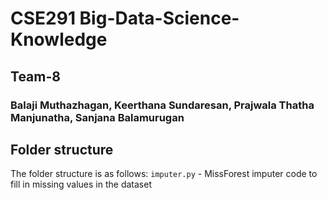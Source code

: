 # CSE291 Big-Data-Science-Knowledge
## Team-8
### Balaji Muthazhagan, Keerthana Sundaresan, Prajwala Thatha Manjunatha, Sanjana Balamurugan

## Folder structure
The folder structure is as follows:
`imputer.py` - MissForest imputer code to fill in missing values in the dataset

